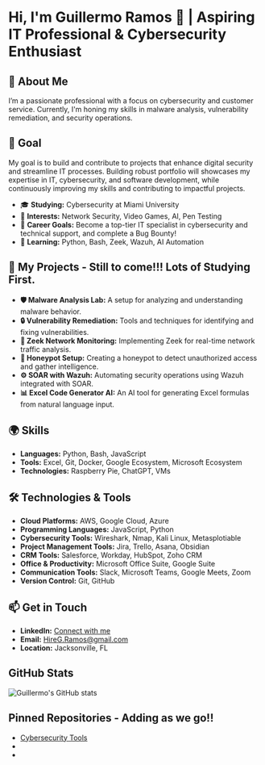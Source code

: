 # Hi, I'm Guillermo Ramos 👋 | Aspiring IT Professional & Cybersecurity Enthusiast

## 👋 About Me
I’m a passionate professional with a focus on cybersecurity and customer service. Currently, I'm honing my skills in malware analysis, vulnerability remediation, and security operations.

## 🎯 Goal
My goal is to build and contribute to projects that enhance digital security and streamline IT processes. Building robust portfolio will showcases my expertise in IT, cybersecurity, and software development, while continuously improving my skills and contributing to impactful projects.

- 🎓 **Studying:** Cybersecurity at Miami University
- 🌟 **Interests:** Network Security, Video Games, AI, Pen Testing
- 💼 **Career Goals:** Become a top-tier IT specialist in cybersecurity and technical support, and complete a Bug Bounty!
- 🔧 **Learning:** Python, Bash, Zeek, Wazuh, AI Automation

## 🚀 My Projects - Still to come!!! Lots of Studying First.
- **🛡️ Malware Analysis Lab:** A setup for analyzing and understanding malware behavior.
- **🔒 Vulnerability Remediation:** Tools and techniques for identifying and fixing vulnerabilities.
- **📡 Zeek Network Monitoring:** Implementing Zeek for real-time network traffic analysis.
- **🐝 Honeypot Setup:** Creating a honeypot to detect unauthorized access and gather intelligence.
- **⚙️ SOAR with Wazuh:** Automating security operations using Wazuh integrated with SOAR.
- **📊 Excel Code Generator AI:** An AI tool for generating Excel formulas from natural language input.

## 🌍 Skills
- **Languages:** Python, Bash, JavaScript
- **Tools:** Excel, Git, Docker, Google Ecosystem, Microsoft Ecosystem
- **Technologies:** Raspberry Pie, ChatGPT, VMs

## 🛠️ Technologies & Tools
- **Cloud Platforms:** AWS, Google Cloud, Azure
- **Programming Languages:** JavaScript, Python
- **Cybersecurity Tools:** Wireshark, Nmap, Kali Linux, Metasplotiable
- **Project Management Tools:** Jira, Trello, Asana, Obsidian
- **CRM Tools:** Salesforce, Workday, HubSpot, Zoho CRM
- **Office & Productivity:** Microsoft Office Suite, Google Suite
- **Communication Tools:** Slack, Microsoft Teams, Google Meets, Zoom
- **Version Control:** Git, GitHub

## 📫 Get in Touch
- **LinkedIn:** [Connect with me](https://www.linkedin.com/in/georam/)
- **Email:** HireG.Ramos@gmail.com
- **Location:** Jacksonville, FL

## GitHub Stats
![Guillermo's GitHub stats](https://github-readme-stats.vercel.app/api?username=guillermo-ramos&show_icons=true&theme=radical)

## Pinned Repositories - Adding as we go!!
- [Cybersecurity Tools](https://github.com/DarkArtKnight/cybersecurity-tools-by-geo)
- 
- 
